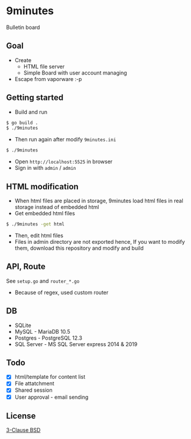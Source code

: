 # 9minutes

Bulletin board

## Goal

* Create
    * HTML file server
    * Simple Board with user account managing
* Escape from vaporware :-p

## Getting started

* Build and run
```sh
$ go build .
$ ./9minutes
```
* Then run again after modify `9minutes.ini`
```sh
$ ./9minutes
```
* Open `http://localhost:5525` in browser
* Sign in with `admin` / `admin`


## HTML modification

* When html files are placed in storage, 9minutes load html files in real storage instead of embedded html
* Get embedded html files
```sh
$ ./9minutes -get html
```
* Then, edit html files
* Files in admin directory are not exported hence, If you want to modify them, download this repository and modify and build


## API, Route

See `setup.go` and `router_*.go`

* Because of regex, used custom router


## DB

* SQLite
* MySQL - MariaDB 10.5
* Postgres - PostgreSQL 12.3
* SQL Server - MS SQL Server express 2014 & 2019


## Todo
* [x] html/template for content list
* [x] File attatchment
* [x] Shared session
* [x] User approval - email sending

## License

[3-Clause BSD](https://opensource.org/licenses/BSD-3-Clause)
